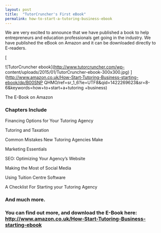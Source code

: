 ```yaml
---
layout: post
title:  "TutorCruncher's First eBook"
permalink: how-to-start-a-tutoring-business-ebook
---
```

We are very excited to announce that we have published a book to help
entrepreneurs and education professionals get going in the industry. We have
published the eBook on Amazon and it can be downloaded directly to E-readers.

[

![TutorCruncher ebook](http://www.tutorcruncher.com/wp-
content/uploads/2015/01/TutorCruncher-ebook-300x300.jpg)
](http://www.amazon.co.uk/How-Start-Tutoring-Business-starting-ebook/dp/B00SNP
QHMO/ref=sr_1_6?ie=UTF8&qid=1422269623&sr=8-6&keywords=how+to+start+a+tutoring
+business)

The E-Book on Amazon



### Chapters Include



Financing Options for Your Tutoring Agency

Tutoring and Taxation

Common Mistakes New Tutoring Agencies Make

Marketing Essentials

SEO: Optimizing Your Agency’s Website

Making the Most of Social Media

Using Tuition Centre Software

A Checklist For Starting your Tutoring Agency



### And much more.





### You can find out more, and download the E-Book here: [ http://www.amazon.co.uk/How-Start-Tutoring-Business-starting-ebook ](http://www.amazon.co.uk/How-Start-Tutoring-Business-starting-ebook/dp/B00SNPQHMO/ref=sr_1_6?ie=UTF8&qid=1422266795&sr=8-6&keywords=how+to+start+a+tutoring+business "how to start a tutoring business e-book" )
